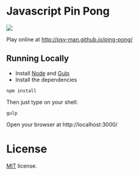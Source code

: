 # Javascript Pin Pong

![](http://i.imgur.com/3psw2Y9.png)

Play online at http://psy-man.github.io/ping-pong/

## Running Locally

- Install [Node](http://nodejs.org/download/) and [Gulp](http://gulpjs.com/)
- Install the dependencies

```
npm install
```

Then just type on your shell:

```
gulp
```

Open your browser at http://localhost:3000/

License
=======

[MIT](http://en.wikipedia.org/wiki/MIT_License) license.